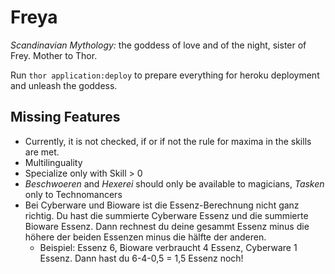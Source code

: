 Freya
=====

*Scandinavian Mythology:* the goddess of love and of the night, sister of Frey. Mother to Thor.

Run `thor application:deploy` to prepare everything for heroku deployment and unleash the goddess.

Missing Features
----------------

* Currently, it is not checked, if or if not the rule for maxima in the skills are met.
* Multilinguality
* Specialize only with Skill > 0
* *Beschwoeren* and *Hexerei* should only be available to magicians, *Tasken* only to Technomancers
* Bei Cyberware und Bioware ist die Essenz-Berechnung nicht ganz richtig. Du hast die summierte Cyberware Essenz und die summierte Bioware Essenz. Dann rechnest du deine gesammt Essenz minus die höhere der beiden Essenzen minus die hälfte der anderen.
  * Beispiel: Essenz 6, Bioware verbraucht 4 Essenz, Cyberware 1 Essenz. Dann hast du 6-4-0,5 = 1,5 Essenz noch!

